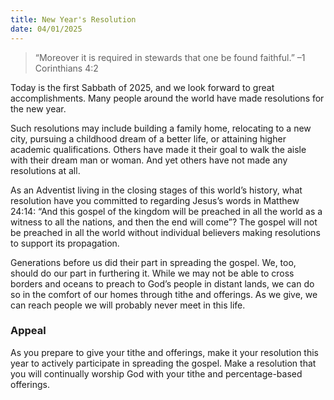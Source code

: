 ```yaml
---
title: New Year's Resolution
date: 04/01/2025
---
```


> <p></p>
> “Moreover it is required in stewards that one be found faithful.” –1 Corinthians 4:2

Today is the first Sabbath of 2025, and we look forward to great accomplishments. Many people around the world have made resolutions for the new year.

Such resolutions may include building a family home, relocating to a new city, pursuing a childhood dream of a better life, or attaining higher academic qualifications. Others have made it their goal to walk the aisle with their dream man or woman. And yet others have not made any resolutions at all.

As an Adventist living in the closing stages of this world’s history, what resolution have you committed to regarding Jesus’s words in Matthew 24:14: “And this gospel of the kingdom will be preached in all the world as a witness to all the nations, and then the end will come”? The gospel will not be preached in all the world without individual believers making resolutions to support its propagation.

Generations before us did their part in spreading the gospel. We, too, should do our part in furthering it. While we may not be able to cross borders and oceans to preach to God’s people in distant lands, we can do so in the comfort of our homes through tithe and offerings. As we give, we can reach people we will probably never meet in this life.

### Appeal

As you prepare to give your tithe and offerings, make it your resolution this year to actively participate in spreading the gospel. Make a resolution that you will continually worship God with your tithe and percentage-based offerings.